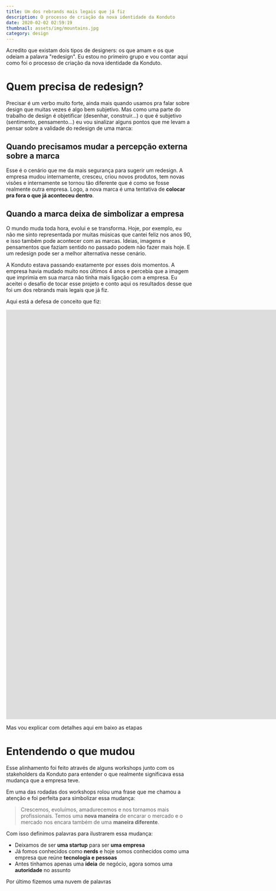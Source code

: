 ```yaml
---
title: Um dos rebrands mais legais que já fiz
description: O processo de criação da nova identidade da Konduto
date: 2020-02-02 02:59:19
thumbnail: assets/img/mountains.jpg
category: design
---
```

Acredito que existam dois tipos de designers: os que amam e os que odeiam a palavra "redesign". Eu estou no primeiro grupo e vou contar aqui como foi o processo de criação da nova identidade da Konduto.

# Quem precisa de redesign?

Precisar é um verbo muito forte, ainda mais quando usamos pra falar sobre design que muitas vezes é algo bem subjetivo. Mas como uma parte do trabalho de design é objetificar (desenhar, construir...) o que é subjetivo (sentimento, pensamento...) eu vou sinalizar alguns pontos que me levam a pensar sobre a validade do redesign de uma marca:

## Quando precisamos mudar a percepção externa sobre a marca

Esse é o cenário que me da mais segurança para sugerir um redesign. A empresa mudou internamente, cresceu, criou novos produtos, tem novas visões e internamente se tornou tão diferente que é como se fosse realmente outra empresa. Logo, a nova marca é uma tentativa de **colocar pra fora o que já aconteceu dentro**.

## Quando a marca deixa de simbolizar a empresa

O mundo muda toda hora, evolui e se transforma. Hoje, por exemplo, eu não me sinto representada por muitas músicas que cantei feliz nos anos 90, e isso também pode acontecer com as marcas.
Ideias, imagens e pensamentos que faziam sentido no passado podem não fazer mais hoje. E um redesign pode ser a melhor alternativa nesse cenário.

A Konduto estava passando exatamente por esses dois momentos. A empresa havia mudado muito nos últimos 4 anos e percebia que a imagem que imprimia em sua marca não tinha mais ligação com a empresa. Eu aceitei o desafio de tocar esse projeto e conto aqui os resultados desse que foi um dos rebrands mais legais que já fiz.

Aqui está a defesa de conceito que fiz:
<iframe src="https://docs.google.com/presentation/d/e/2PACX-1vQwCXK9jg61s1y90UcS4vX_1IR1mEY8QBJzBy3sShOyk-U7YTjDoReq_m--0Shz39Yhsv9vh3LVc1EG/embed?start=false&loop=false&delayms=3000" frameborder="0" width="1920" height="1109" allowfullscreen="true" mozallowfullscreen="true" webkitallowfullscreen="true"></iframe>

Mas vou explicar com detalhes aqui em baixo as etapas

# Entendendo o que mudou

Esse alinhamento foi feito através de alguns workshops junto com os stakeholders da Konduto para entender o que realmente significava essa mudança que a empresa teve.

Em uma das rodadas dos workshops rolou uma frase que me chamou a atenção e foi perfeita para simbolizar essa mudança:

> Crescemos, evoluímos, amadurecemos e nos tornamos mais profissionais. Temos uma **nova maneira** de encarar o mercado e o mercado nos encara também de uma **maneira diferente**.

Com isso definimos palavras para ilustrarem essa mudança:

* Deixamos de ser **uma startup** para ser **uma empresa**
* Já fomos conhecidos como **nerds** e hoje somos conhecidos como uma empresa que reúne **tecnologia e pessoas**
* Antes tínhamos apenas uma **ideia** de negócio, agora somos uma **autoridade** no assunto

Por último fizemos uma nuvem de palavras 


